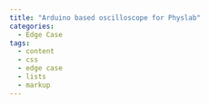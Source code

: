 ```yaml
---
title: "Arduino based oscilloscope for Physlab"
categories:
  - Edge Case
tags:
  - content
  - css
  - edge case
  - lists
  - markup
---
```

